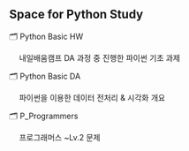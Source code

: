 ## Space for Python Study

🗂️ Python Basic HW

　 내일배움캠프 DA 과정 중 진행한 파이썬 기초 과제

🗂️ Python Basic DA

　 파이썬을 이용한 데이터 전처리 & 시각화 개요

🗂️ P_Programmers

　 프로그래머스 ~Lv.2 문제
